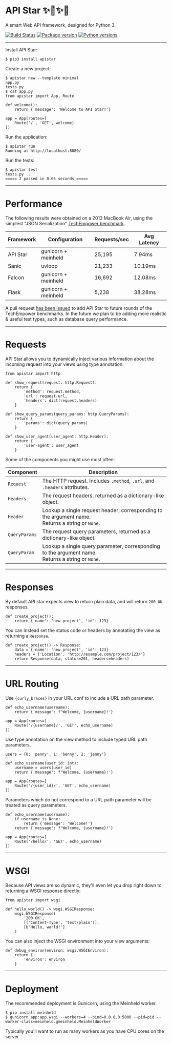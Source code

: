 # API Star ✨🚀✨🌟

A smart Web API framework, designed for Python 3.

[![Build Status](https://travis-ci.org/tomchristie/apistar.svg?branch=master)](https://travis-ci.org/tomchristie/apistar)
[![Package version](https://badge.fury.io/py/apistar.svg)](https://pypi.python.org/pypi/apistar)
[![Python versions](https://img.shields.io/pypi/pyversions/apistar.svg)](https://pypi.python.org/pypi/apistar)

---

Install API Star:

    $ pip3 install apistar

Create a new project:

    $ apistar new --template minimal
    app.py
    tests.py
    $ cat app.py
    from apistar import App, Route

    def welcome():
        return {'message': 'Welcome to API Star!'}

    app = App(routes=[
        Route('/', 'GET', welcome)
    ])

Run the application:

    $ apistar run
    Running at http://localhost:8080/

Run the tests:

    $ apistar test
    tests.py ..
    ===== 2 passed in 0.05 seconds =====

---

# Performance

The following results were obtained on a 2013 MacBook Air, using the simplest
"JSON Serialization" [TechEmpower benchmark](https://www.techempower.com/benchmarks/).

Framework | Configuration       | Requests/sec | Avg Latency
----------|---------------------|--------------|-------------
API Star  | gunicorn + meinheld | 25,195       |  7.94ms
Sanic     | uvloop              | 21,233       | 10.19ms
Falcon    | gunicorn + meinheld | 16,692       | 12.08ms
Flask     | gunicorn + meinheld |  5,238       | 38.28ms

A pull request [has been issued](https://github.com/TechEmpower/FrameworkBenchmarks/pull/2633)
to add API Star to future rounds of the TechEmpower benchmarks. In the future we
plan to be adding more realistic & useful test types, such as database query performance.

---

# Requests

API Star allows you to dynamically inject various information about the
incoming request into your views using type annotation.

    from apistar import http

    def show_request(request: http.Request):
        return {
            'method': request.method,
            'url': request.url,
            'headers': dict(request.headers)
        }

    def show_query_params(query_params: http.QueryParams):
        return {
            'params': dict(query_params)
        }

    def show_user_agent(user_agent: http.Header):
        return {
            'user-agent': user_agent
        }

Some of the components you might use most often:

| Component     | Description |
| ------------- | ----------- |
| `Request`     | The HTTP request. Includes `.method`, `.url`, and `.headers` attributes. |
| `Headers`     | The request headers, returned as a dictionary-like object. |
| `Header`      | Lookup a single request header, corresponding to the argument name.<br/>Returns a string or `None`. |
| `QueryParams` | The request query parameters, returned as a dictionary-like object. |
| `QueryParam`  | Lookup a single query parameter, corresponding to the argument name.<br/>Returns a string or `None`. |

---

# Responses

By default API star expects view to return plain data, and will return
`200 OK` responses.

    def create_project():
        return {'name': 'new project', 'id': 123}

You can instead set the status code or headers by annotating the view as
returning a `Response`.

    def create_project() -> Response:
        data = {'name': 'new project', 'id': 123}
        headers = {'Location', 'http://example.com/project/123/'}
        return Response(data, status=201, headers=headers)

---

# URL Routing

Use `{curly_braces}` in your URL conf to include a URL path parameter.

    def echo_username(username):
        return {'message': f'Welcome, {username}!'}

    app = App(routes=[
        Route('/{username}/', 'GET', echo_username)
    ])

Use type annotation on the view method to include typed URL path parameters.

    users = {0: 'penny', 1: 'benny', 2: 'jenny'}

    def echo_username(user_id: int):
        username = users[user_id]
        return {'message': f'Welcome, {username}!'}

    app = App(routes=[
        Route('/{user_id}/', 'GET', echo_username)
    ])

Parameters which do not correspond to a URL path parameter will be treated as
query parameters.

    def echo_username(username):
        if username is None:
            return {'message': 'Welcome!'}
        return {'message': f'Welcome, {username}!'}

    app = App(routes=[
        Route('/hello/', 'GET', echo_username)
    ])

---

# WSGI

Because API views are so dynamic, they'll even let you drop right down to
returning a WSGI response directly:

    from apistar import wsgi

    def hello_world() -> wsgi.WSGIResponse:
        wsgi.WSGIResponse(
            '200 OK',
            [('Content-Type', 'text/plain')],
            [b'Hello, world!']
        )

You can also inject the WSGI environment into your view arguments:

    def debug_environ(environ: wsgi.WSGIEnviron):
        return {
            'environ': environ
        }

---

# Deployment

The recommended deployment is Gunicorn, using the Meinheld worker.

    $ pip install meinheld
    $ gunicorn app:app.wsgi --workers=4 --bind=0.0.0.0:5000 --pid=pid --worker-class=meinheld.gmeinheld.MeinheldWorker

Typically you'll want to run as many workers as you have CPU cores on the server.
